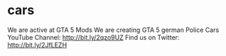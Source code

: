 # cars
We are active at GTA 5 Mods We are creating GTA 5 german Police Cars YouTube Channel: http://bit.ly/2qzo9UZ Find us on Twitter: http://bit.ly/2JfLEZH
